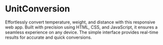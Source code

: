 # UnitConversion
Effortlessly convert temperature, weight, and distance with this responsive web app. Built with precision using HTML, CSS, and JavaScript, it ensures a seamless experience on any device. The simple interface provides real-time results for accurate and quick conversions.
